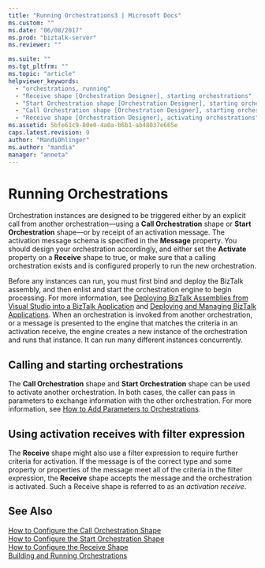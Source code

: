 ```yaml
---
title: "Running Orchestrations3 | Microsoft Docs"
ms.custom: ""
ms.date: "06/08/2017"
ms.prod: "biztalk-server"
ms.reviewer: ""

ms.suite: ""
ms.tgt_pltfrm: ""
ms.topic: "article"
helpviewer_keywords: 
  - "orchestrations, running"
  - "Receive shape [Orchestration Designer], starting orchestrations"
  - "Start Orchestration shape [Orchestration Designer], starting orchestrations"
  - "Call Orchestration shape [Orchestration Designer], starting orchestrations"
  - "Receive shape [Orchestration Designer], activating orchestrations"
ms.assetid: 5bfe61c9-80e0-4a0a-b6b1-ab48037e665e
caps.latest.revision: 9
author: "MandiOhlinger"
ms.author: "mandia"
manager: "anneta"
---
```

# Running Orchestrations
Orchestration instances are designed to be triggered either by an explicit call from another orchestration—using a **Call Orchestration** shape or **Start Orchestration** shape—or by receipt of an activation message. The activation message schema is specified in the **Message** property. You should design your orchestration accordingly, and either set the **Activate** property on a **Receive** shape to true, or make sure that a calling orchestration exists and is configured properly to run the new orchestration.  
  
 Before any instances can run, you must first bind and deploy the BizTalk assembly, and then enlist and start the orchestration engine to begin processing. For more information, see [Deploying BizTalk Assemblies from Visual Studio into a BizTalk Application](../core/deploying-biztalk-assemblies-from-visual-studio-into-a-biztalk-application.md) and [Deploying and Managing BizTalk Applications](../core/deploying-and-managing-biztalk-applications.md). When an orchestration is invoked from another orchestration, or a message is presented to the engine that matches the criteria in an activation receive, the engine creates a new instance of the orchestration and runs that instance. It can run many different instances concurrently.  
  
## Calling and starting orchestrations  
 The **Call Orchestration** shape and **Start Orchestration** shape can be used to activate another orchestration. In both cases, the caller can pass in parameters to exchange information with the other orchestration. For more information, see [How to Add Parameters to Orchestrations](../core/how-to-add-parameters-to-orchestrations.md).  
  
## Using activation receives with filter expression  
 The **Receive** shape might also use a filter expression to require further criteria for activation. If the message is of the correct type and some property or properties of the message meet all of the criteria in the filter expression, the **Receive** shape accepts the message and the orchestration is activated. Such a Receive shape is referred to as an *activation receive*.  
  
## See Also  
 [How to Configure the Call Orchestration Shape](../core/how-to-configure-the-call-orchestration-shape.md)   
 [How to Configure the Start Orchestration Shape](../core/how-to-configure-the-start-orchestration-shape.md)   
 [How to Configure the Receive Shape](../core/how-to-configure-the-receive-shape.md)   
 [Building and Running Orchestrations](../core/building-and-running-orchestrations.md)